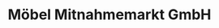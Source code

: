 ---
title: "Möbel Mitnahmemarkt GmbH"
url: /koethen-anhalt/moebel-mitnahmemarkt-gmbh/
shop: Möbel
---
